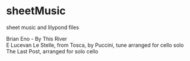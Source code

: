 # sheetMusic
sheet music and lilypond files

Brian Eno - By This River  
E Lucevan Le Stelle, from Tosca, by Puccini, tune arranged for cello solo   
The Last Post, arranged for solo cello





